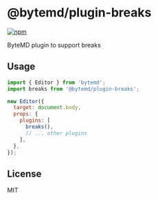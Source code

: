 # @bytemd/plugin-breaks

[![npm](https://img.shields.io/npm/v/@bytemd/plugin-breaks.svg)](https://npm.im/@bytemd/plugin-breaks)

ByteMD plugin to support breaks

## Usage

```js
import { Editor } from 'bytemd';
import breaks from '@bytemd/plugin-breaks';

new Editor({
  target: document.body,
  props: {
    plugins: [
      breaks(),
      // ... other plugins
    ],
  },
});
```

## License

MIT
